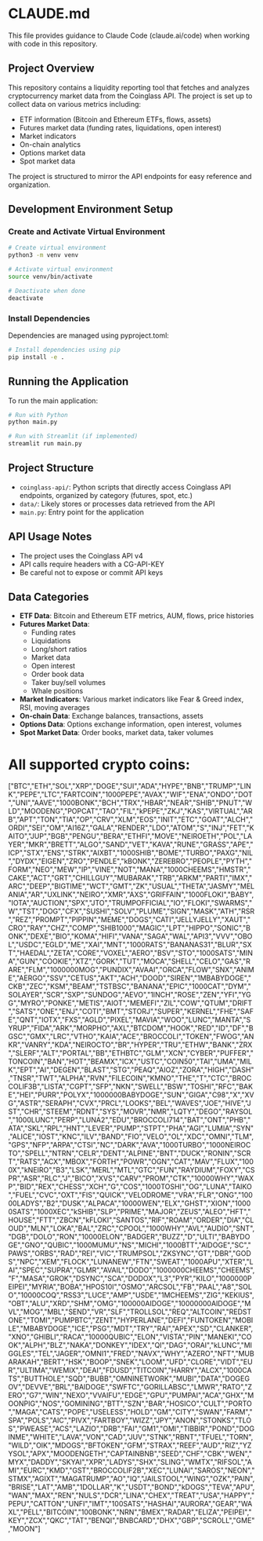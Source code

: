 # CLAUDE.md

This file provides guidance to Claude Code (claude.ai/code) when working with code in this repository.

## Project Overview

This repository contains a liquidity reporting tool that fetches and analyzes cryptocurrency market data from the Coinglass API. The project is set up to collect data on various metrics including:

- ETF information (Bitcoin and Ethereum ETFs, flows, assets)
- Futures market data (funding rates, liquidations, open interest)
- Market indicators
- On-chain analytics
- Options market data
- Spot market data

The project is structured to mirror the API endpoints for easy reference and organization.

## Development Environment Setup

### Create and Activate Virtual Environment

```bash
# Create virtual environment
python3 -m venv venv

# Activate virtual environment
source venv/bin/activate

# Deactivate when done
deactivate
```

### Install Dependencies

Dependencies are managed using pyproject.toml:

```bash
# Install dependencies using pip
pip install -e .
```

## Running the Application

To run the main application:

```bash
# Run with Python
python main.py

# Run with Streamlit (if implemented)
streamlit run main.py
```

## Project Structure

- `coinglass-api/`: Python scripts that directly access Coinglass API endpoints, organized by category (futures, spot, etc.)
- `data/`: Likely stores or processes data retrieved from the API
- `main.py`: Entry point for the application

## API Usage Notes

- The project uses the Coinglass API v4
- API calls require headers with a CG-API-KEY
- Be careful not to expose or commit API keys

## Data Categories

- **ETF Data**: Bitcoin and Ethereum ETF metrics, AUM, flows, price histories
- **Futures Market Data**: 
  - Funding rates
  - Liquidations
  - Long/short ratios
  - Market data
  - Open interest
  - Order book data
  - Taker buy/sell volumes
  - Whale positions
- **Market Indicators**: Various market indicators like Fear & Greed index, RSI, moving averages
- **On-chain Data**: Exchange balances, transactions, assets
- **Options Data**: Options exchange information, open interest, volumes
- **Spot Market Data**: Order books, market data, taker volumes


# All supported crypto coins:
["BTC","ETH","SOL","XRP","DOGE","SUI","ADA","HYPE","BNB","TRUMP","LINK","PEPE","LTC","FARTCOIN","1000PEPE","AVAX","WIF","ENA","ONDO","DOT","UNI","AAVE","1000BONK","BCH","TRX","HBAR","NEAR","SHIB","PNUT","WLD","MOODENG","POPCAT","TAO","FIL","kPEPE","ZKJ","KAS","VIRTUAL","ARB","APT","TON","TIA","OP","CRV","XLM","EOS","INIT","ETC","GOAT","ALCH","ORDI","SEI","OM","AI16Z","GALA","RENDER","LDO","ATOM","S","INJ","FET","KAITO","JUP","BGB","PENGU","BERA","ETHFI","MOVE","NEIROETH","POL","LAYER","MKR","BRETT","ALGO","SAND","VET","KAVA","RUNE","GRASS","APE","ICP","STX","ENS","STRK","AIXBT","1000SHIB","BOME","TURBO","PAXG","NIL","DYDX","EIGEN","ZRO","PENDLE","kBONK","ZEREBRO","PEOPLE","PYTH","FORM","NEO","MEW","IP","VINE","NOT","MANA","1000CHEEMS","HMSTR","CAKE","ACT","GRT","CHILLGUY","MUBARAK","TRB","ARKM","PARTI","IMX","ARC","DEEP","BIGTIME","WCT","GMT","ZK","USUAL","THETA","JASMY","MELANIA","AR","UXLINK","NEIRO","XMR","AXS","GRIFFAIN","1000FLOKI","BABY","IOTA","AUCTION","SPX","JTO","TRUMPOFFICIAL","IO","FLOKI","SWARMS","W","TST","DOG","CFX","SUSHI","SOLV","PLUME","SIGN","MASK","ATH","RSR","REZ","PROMPT","PIPPIN","MEME","DOGS","CATI","JELLYJELLY","XAUT","CRO","RAY","CHZ","COMP","SHIB1000","MAGIC","LPT","HIPPO","SONIC","BONK","DEXE","BIO","KOMA","HIFI","VANA","SAGA","WAL","API3","VVV","OBOL","USDC","EGLD","ME","XAI","MNT","1000RATS","BANANAS31","BLUR","SXT","HAEDAL","ZETA","CORE","VOXEL","AERO","BSV","STO","1000SATS","MINA","GUN","COOKIE","XTZ","GORK","TUT","MOCA","SHELL","CELO","GAS","RARE","FLM","1000000MOG","PUNDIX","AVAAI","ORCA","FLOW","SNX","ANIME","AERGO","SSV","CETUS","AKT","ACH","DOOD","SIREN","1MBABYDOGE","CKB","ZEC","KSM","BEAM","TSTBSC","BANANA","EPIC","1000CAT","DYM","SOLAYER","SCR","SXP","SUNDOG","AEVO","1INCH","ROSE","ZEN","YFI","YGG","MYRO","PONKE","METIS","AIOT","MEMEFI","ZIL","COW","QTUM","DRIFT","SATS","ONE","ENJ","COTI","BMT","STORJ","SUPER","KERNEL","FHE","SAFE","QNT","IOTX","FXS","AGLD","PIXEL","MAVIA","WOO","LUNC","MANTA","SYRUP","FIDA","ARK","MORPHO","AXL","BTCDOM","HOOK","RED","ID","DF","BGSC","GMX","LRC","VTHO","KAIA","ACE","BROCCOLI","TOKEN","FWOG","ANKR","VANRY","KDA","NEIROCTO","BR","HYPER","TRU","ETHW","BANK","ZRX","SLERF","ALT","PORTAL","BB","ETHBTC","GLM","XCN","CYBER","PUFFER","TONCOIN","BAN","HOT","BEAMX","ICX","USTC","COIN50","TAI","UMA","MILK","EPT","AI","DEGEN","BLAST","STG","PEAQ","AIOZ","ZORA","HIGH","DASH","TNSR","TWT","ALPHA","RVN","FILECOIN","KMNO","THE","T","CTC","BROCCOLIF3B","LISTA","CGPT","SFP","NKN","SWELL","BSW","TOSHI","RFC","BAKE","HEI","PURR","POLYX","1000000BABYDOGE","SUN","GIGA","C98","X","XVG","ASTR","SERAPH","CVX","PRCL","LOOKS","BEL","WAVES","JOE","HIVE","JST","CHR","STEEM","RDNT","SYS","MOVR","NMR","LQTY","DEGO","RAYSOL","1000LUNC","PERP","LUNA2","EDU","BROCCOLI714","BAT","ONT","PHB","ATA","SKL","RPL","HNT","LEVER","PUMP","STPT","PHA","AGI","LUMIA","SYN","ALICE","IOST","KNC","ILV","BAND","FIO","VELO","OL","XDC","OMNI","TLM","GPS","NFP","ARPA","CTSI","NC","DARK","AVA","1000TURBO","1000NEIROCTO","SPELL","NTRN","CELR","DENT","ALPINE","BNT","DUCK","RONIN","SCRT","RATS","ACX","MBOX","FORTH","POWR","OGN","CAT","MAV","FLUX","1000X","kNEIRO","B3","LSK","MERL","MTL","GTC","FUN","RAYDIUM","FOXY","CSPR","ASR","RLC","J","BICO","XVS","CARV","PROM","CTK","10000WHY","WAXP","BID","REX","CHESS","XCH","G","COS","1000TOSHI","OG","LUNA","TAIKO","FUEL","CVC","OXT","FIS","QUICK","VELODROME","VRA","FLR","ONG","10000LADYS","B2","DUSK","ALPACA","10000WEN","ELX","GHST","XION","10000SATS","1000XEC","kSHIB","SLP","PRIME","MAJOR","ZEUS","ALEO","HFT","HOUSE","FTT","ZBCN","kFLOKI","SANTOS","RIF","ROAM","ORDER","DIA","CLOUD","MLN","LOKA","BAL","ZRC","CPOOL","1000WHY","AVL","AUDIO","SNT","DGB","DOLO","RON","10000ELON","BADGER","BUZZ","D","ULTI","BABYDOGE","GNO","QUBIC","1000MUMU","NS","MICHI","1000BTT","AIDOGE","SC","PAWS","ORBS","RAD","REI","VIC","TRUMPSOL","ZKSYNC","GT","DBR","GODS","NPC","XEM","FLOCK","LUNANEW","FTN","SWEAT","1000APU","XTER","LAI","SPEC","SUPRA","GLMR","AVAIL","DODO","1000000CHEEMS","CHEEMS","F","MASA","GROK","DSYNC","SCA","DODOX","L3","PYR","KILO","1000000PEIPEI","MYRIA","BOBA","HPOS10I","OSMO","ARCSOL","FB","PAAL","A8","SOLO","10000COQ","RSS3","LUCE","AMP","USDE","1MCHEEMS","ZIG","KEKIUS","OBT","ALU","XRD","SHM","OMG","100000AIDOGE","10000000AIDOGE","MVL","MOG","MBL","SEND","VR","SLF","TROLLSOL","REQ","ALTCOIN","REDSTONE","TOMI","PUMPBTC","ZENT","HYPERLANE","DEFI","FUNTOKEN","MOBILE","MBABYDOGE","ICE","PSG","MDT","TRY","RAI","APEX","SD","CLANKER","XNO","GHIBLI","RACA","10000QUBIC","ELON","VISTA","PIN","MANEKI","COOK","ALPH","BLZ","NAKA","DONKEY","IDEX","QI","DAG","ORAI","kLUNC","MIGGLES","TEL","JAGER","OMNI1","FRED","NAVX","WHY","AZERO","NFT","MUBARAKAH","BERT","HSK","BOOP","SNEK","LOOM","UFD","CLORE","VIDT","EUR","ULTIMA","WEMIX","DEAI","FDUSD","TITCOIN","HARRY","ALCX","1000CATS","BUTTHOLE","SQD","BUBB","OMNINETWORK","MUBI","DATA","DOGEGOV","DEVVE","BRL","BAIDOGE","SWFTC","GORILLABSC","LMWR","RATO","ZERO","G7","WIN","NEXO","VVAIFU","EDGE","GPU","PUMPAI","ACA","GHX","MOONPIG","NOS","GOMINING","BTT","SZN","BAR","HOSICO","CULT","PORTO","MAGA","CATS","POPE","USELESS","HOLD","GM","CITY","SWAN","FARM","SPA","POLS","AIC","PIVX","FARTBOY","WIZZ","JPY","ANON","STONKS","TLOS","PWEASE","ACS","LAZIO","DRB","FAI","GM1","OMI","TIBBIR","POND","DOGINME","WHITE","LAVA","VON","CAD","JUV","STNK","RBNT","TFUEL","TORN","WILD","OIK","MDOGS","BFTOKEN","GFM","STRAX","REEF","AUD","RIZ","YZYSOL","APX","MOODENGETH","CAPTAINBNB","SEED","CHF","CBK","WEN","MYX","DADDY","SKYAI","XPR","LADYS","SHX","SLING","WMTX","RIFSOL","AMI","EURC","KMD","GST","BROCCOLIF2B","XEC","LUNAI","SAROS","NEON","STMX","AGIXT","MAGATRUMP","AO","IQ","JAILSTOOL","WING","OZK","PAIN","BRISE","LAT","AMB","1DOLLAR","K","USDT","BOND","kDOGS","TEVA","APU","WAN","MAX","REN","NULS","DCR","LINA","CHEX","TREAT","USA","HAPPY","PEPU","CATTON","UNFI","IMT","100SATS","HASHAI","AURORA","GEAR","WAXL","PELL","BITCOIN","100BONK","NRN","BMEX","RADAR","ELIZA","PEIPEI","KEY","ZCX","QKC","TAT","BENQI","BNBCARD","DHX","GBP","SCROLL","GME","MOON"]

